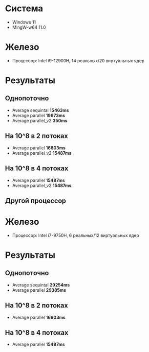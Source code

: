 # Система
- Windows 11
- MingW-w64 11.0

# Железо
- Процессор: Intel i9-12900H, 14 реальных/20 виртуальных ядер

# Результаты
## Однопоточно
- Average sequintal **15463ms**
- Average parallel **19673ms**
- Average parallel_v2 **350ms**

## На 10^8 в 2 потоках
- Average parallel **16803ms**
- Average parallel_v2 **15487ms**

## На 10^8 в 4 потоках
- Average parallel **15487ms**
- Average parallel_v2 **15487ms**

## Другой процессор

# Железо
- Процессор: Intel i7-9750H, 6 реальных/12 виртуальных ядер

# Результаты
## Однопоточно
- Average sequintal **29254ms**
- Average parallel **29385ms**

## На 10^8 в 2 потоках
- Average parallel **16803ms**

## На 10^8 в 4 потоках
- Average parallel **15487ms**
